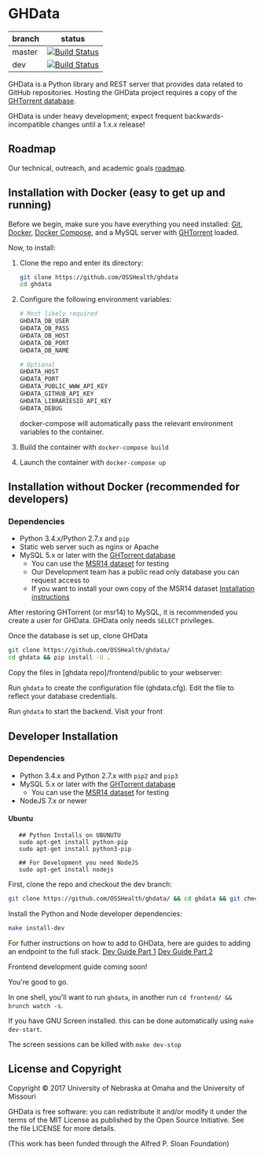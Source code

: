 # GHData

branch | status
   --- | ---
master | [![Build Status](https://travis-ci.org/OSSHealth/ghdata.svg?branch=master)](https://travis-ci.org/OSSHealth/ghdata)
   dev | [![Build Status](https://travis-ci.org/OSSHealth/ghdata.svg?branch=dev)](https://travis-ci.org/OSSHealth/ghdata)

GHData is a Python library and REST server that provides data related to GitHub repositories. Hosting the GHData project requires a copy of the [GHTorrent database](http://ghtorrent.org/downloads.html).

GHData is under heavy development; expect frequent backwards-incompatible changes until a 1.x.x release!



Roadmap
-------
Our technical, outreach, and academic goals [roadmap](https://github.com/OSSHealth/ghdata/wiki/Release-Schedule).



Installation with Docker (easy to get up and running)
------------------------
Before we begin, make sure you have everything you need installed: [Git](https://git-scm.com/downloads), [Docker](https://www.docker.com/community-edition), [Docker Compose](https://docs.docker.com/compose/install/), and a MySQL server with [GHTorrent](https://github.com/gousiosg/github-mirror/tree/master/sql) loaded.

Now, to install:

1.  Clone the repo and enter its directory:

    ```bash
    git clone https://github.com/OSSHealth/ghdata
    cd ghdata
      ```


2.  Configure the following environment variables:

    ```bash
    # Most likely required
    GHDATA_DB_USER
    GHDATA_DB_PASS
    GHDATA_DB_HOST
    GHDATA_DB_PORT
    GHDATA_DB_NAME

    # Optional
    GHDATA_HOST
    GHDATA_PORT
    GHDATA_PUBLIC_WWW_API_KEY
    GHDATA_GITHUB_API_KEY
    GHDATA_LIBRARIESIO_API_KEY
    GHDATA_DEBUG
    ```

    docker-compose will automatically pass the relevant environment variables to the container.


3.  Build the container with `docker-compose build`
4.  Launch the container with `docker-compose up`



Installation without Docker (recommended for developers)
---------------------------
### Dependencies
- Python 3.4.x/Python 2.7.x and `pip`
- Static web server such as nginx or Apache
- MySQL 5.x or later with the [GHTorrent database](http://ghtorrent.org/)
  - You can use the [MSR14 dataset](http://ghtorrent.org/msr14.html) for testing
  - Our Development team has a public read only database you can request access to
  - If you want to install your own copy of the MSR14 dataset [Installation instructions](https://github.com/gousiosg/github-mirror/tree/master/sql)

After restoring GHTorrent (or msr14) to MySQL, it is recommended you create a user for GHData. GHData only needs `SELECT` privileges.

Once the database is set up, clone GHData
```bash
git clone https://github.com/OSSHealth/ghdata/
cd ghdata && pip install -U .
```
Copy the files in [ghdata repo]/frontend/public to your webserver:

Run `ghdata` to create the configuration file (ghdata.cfg). Edit the file to reflect your database credentials.

Run `ghdata` to start the backend. Visit your front


Developer Installation
----------------------

### Dependencies
- Python 3.4.x and Python 2.7.x with `pip2` and `pip3`
- MySQL 5.x or later with the [GHTorrent database](http://ghtorrent.org/)
  - You can use the [MSR14 dataset](http://ghtorrent.org/msr14.html) for testing
- NodeJS 7.x or newer

#### Ubuntu
```
   ## Python Installs on UBUNUTU
   sudo apt-get install python-pip
   sudo apt-get install python3-pip

   ## For Development you need NodeJS
   sudo apt-get install nodejs
```

First, clone the repo and checkout the dev branch:

```bash
git clone https://github.com/OSSHealth/ghdata/ && cd ghdata && git checkout dev
```

Install the Python and Node developer dependencies:
```bash
make install-dev
```

For futher instructions on how to add to GHData, here are guides to adding an endpoint to the full stack. [Dev Guide Part 1](docs/dev-guide-pt1.md) [Dev Guide Part 2](docs/dev-guide-pt2.md)

Frontend development guide coming soon!

You're good to go.

In one shell, you'll want to run `ghdata`, in another run `cd frontend/ && brunch watch -s`.

If you have GNU Screen installed. this can be done automatically using `make dev-start`.

The screen sessions can be killed with `make dev-stop`

License and Copyright
---------------------
Copyright © 2017 University of Nebraska at Omaha and the University of Missouri

GHData is free software: you can redistribute it and/or modify it under the terms of the MIT License as published by the Open Source Initiative. See the file LICENSE for more details.

(This work has been funded through the Alfred P. Sloan Foundation)
